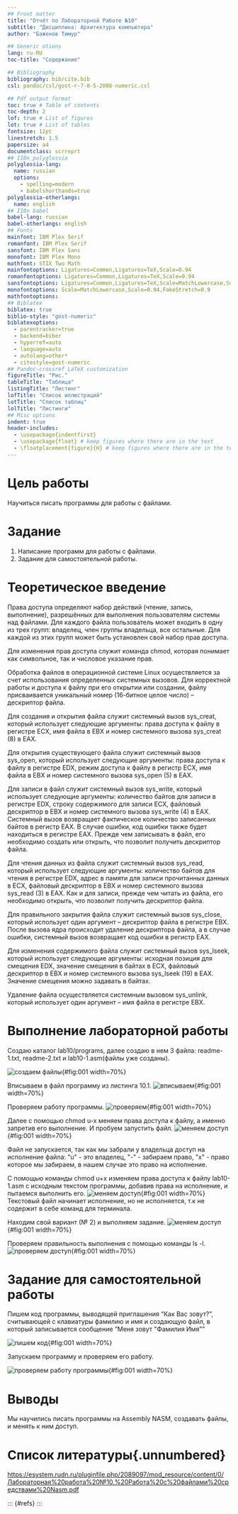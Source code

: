 ```yaml
---
## Front matter
title: "Отчёт по Лабораторной Работе №10"
subtitle: "Дисциплина: Архитектура компьютера"
author: "Баженов Тимур"

## Generic otions
lang: ru-RU
toc-title: "Содержание"

## Bibliography
bibliography: bib/cite.bib
csl: pandoc/csl/gost-r-7-0-5-2008-numeric.csl

## Pdf output format
toc: true # Table of contents
toc-depth: 2
lof: true # List of figures
lot: true # List of tables
fontsize: 12pt
linestretch: 1.5
papersize: a4
documentclass: scrreprt
## I18n polyglossia
polyglossia-lang:
  name: russian
  options:
	- spelling=modern
	- babelshorthands=true
polyglossia-otherlangs:
  name: english
## I18n babel
babel-lang: russian
babel-otherlangs: english
## Fonts
mainfont: IBM Plex Serif
romanfont: IBM Plex Serif
sansfont: IBM Plex Sans
monofont: IBM Plex Mono
mathfont: STIX Two Math
mainfontoptions: Ligatures=Common,Ligatures=TeX,Scale=0.94
romanfontoptions: Ligatures=Common,Ligatures=TeX,Scale=0.94
sansfontoptions: Ligatures=Common,Ligatures=TeX,Scale=MatchLowercase,Scale=0.94
monofontoptions: Scale=MatchLowercase,Scale=0.94,FakeStretch=0.9
mathfontoptions:
## Biblatex
biblatex: true
biblio-style: "gost-numeric"
biblatexoptions:
  - parentracker=true
  - backend=biber
  - hyperref=auto
  - language=auto
  - autolang=other*
  - citestyle=gost-numeric
## Pandoc-crossref LaTeX customization
figureTitle: "Рис."
tableTitle: "Таблица"
listingTitle: "Листинг"
lofTitle: "Список иллюстраций"
lotTitle: "Список таблиц"
lolTitle: "Листинги"
## Misc options
indent: true
header-includes:
  - \usepackage{indentfirst}
  - \usepackage{float} # keep figures where there are in the text
  - \floatplacement{figure}{H} # keep figures where there are in the text
---
```


# Цель работы

Научиться писать программы для работы с файлами.

# Задание

1. Написание программ для работы с файлами.
2. Задание для самостоятельной работы.

# Теоретическое введение

Права доступа определяют набор действий (чтение, запись, выполнение), разрешённых
для выполнения пользователям системы над файлами. Для каждого файла пользователь
может входить в одну из трех групп: владелец, член группы владельца, все остальные. Для
каждой из этих групп может быть установлен свой набор прав доступа.

Для изменения прав доступа служит команда chmod, которая понимает как символьное, так и числовое указание прав.

Обработка файлов в операционной системе Linux осуществляется за счет использования
определенных системных вызовов. Для корректной работы и доступа к файлу при его открытии или создании, файлу присваивается уникальный номер (16-битное целое число) –
дескриптор файла.

Для создания и открытия файла служит системный вызов sys_creat, который использует
следующие аргументы: права доступа к файлу в регистре ECX, имя файла в EBX и номер
системного вызова sys_creat (8) в EAX.

Для открытия существующего файла служит системный вызов sys_open, который использует следующие аргументы: права доступа к файлу в регистре EDX, режим доступа к файлу в
регистр ECX, имя файла в EBX и номер системного вызова sys_open (5) в EAX.

Для записи в файл служит системный вызов sys_write, который использует следующие
аргументы: количество байтов для записи в регистре EDX, строку содержимого для записи
ECX, файловый дескриптор в EBX и номер системного вызова sys_write (4) в EAX.
Системный вызов возвращает фактическое количество записанных байтов в регистр EAX.
В случае ошибки, код ошибки также будет находиться в регистре EAX.
Прежде чем записывать в файл, его необходимо создать или открыть, что позволит получить дескриптор файла.

Для чтения данных из файла служит системный вызов sys_read, который использует
следующие аргументы: количество байтов для чтения в регистре EDX, адрес в памяти для
записи прочитанных данных в ECX, файловый дескриптор в EBX и номер системного вызова
sys_read (3) в EAX. Как и для записи, прежде чем читать из файла, его необходимо открыть,
что позволит получить дескриптор файла.

Для правильного закрытия файла служит системный вызов sys_close, который использует
один аргумент – дескриптор файла в регистре EBX. После вызова ядра происходит удаление
дескриптора файла, а в случае ошибки, системный вызов возвращает код ошибки в регистр
EAX.

Для изменения содержимого файла служит системный вызов sys_lseek, который использует следующие аргументы: исходная позиция для смещения EDX, значение смещения в
байтах в ECX, файловый дескриптор в EBX и номер системного вызова sys_lseek (19) в EAX.
Значение смещения можно задавать в байтах.

Удаление файла осуществляется системным вызовом sys_unlink, который использует
один аргумент – имя файла в регистре EBX.

# Выполнение лабораторной работы

Создаю каталог lab10/programs, далее создаю в нем 3 файла: readme-1.txt, readme-2.txt и lab10-1.asm(файлы уже созданы).

![создаем файлы](screenshots/1создаем.png){#fig:001 width=70%}

Вписываем в файл программу из листинга 10.1.
![вписываем](screenshots/2вписываем.png){#fig:001 width=70%}

Проверяем работу программы.
![проверяем](screenshots/3проверяем.png){#fig:001 width=70%}

Далее с помощью chmod u-x меняем права доступа к файлу, а именно запретив его выполнение.
И пробуем запустить файл.
![меняем доступ](screenshots/4меняемдоступ.png){#fig:001 width=70%}

Файл не запускается, так как мы забрали у владельца доступ на исполнение файла: "u" - это владелец, "-" - забираем право, "x" - право которое мы забираем, в нашем случае это право на исполнение. 

С помощью команды chmod u+х изменяем права доступа к файлу lab10-1.asm с исходным текстом программы, добавив права на исполнение, и пытаемся выполнить его.
![меняем доступ](screenshots/5меняемдоступ.png){#fig:001 width=70%}
Текстовый файл начинает исполнение, но не исполняется, т.к не содержит в себе команд для терминала.

Находим свой вариант (№ 2) и выполняем задание.
![меняем доступ](screenshots/таблица.png){#fig:001 width=70%}

Проверяем правильность выполнения с помощью команды ls -l.
![проверяем доступ](screenshots/6проверяемфайлы.png){#fig:001 width=70%}

# Задание для самостоятельной работы
Пишем код программы, выводящей приглашения “Как Вас зовут?”, считывающей с клавиатуры фамилию и имя и создающую файл, в который записывается сообщение “Меня зовут "Фамилия Имя""

![пишем код](screenshots/7пишемпрограмму.png){#fig:001 width=70%}

Запускаем программу и проверяем его работу.

![проверяем работу программы](screenshots/8проверяемработу.png){#fig:001 width=70%}
# Выводы

Мы научились писать программы на Assembly NASM, создавать файлы, и менять к ним доступ.

# Список литературы{.unnumbered}

https://esystem.rudn.ru/pluginfile.php/2089097/mod_resource/content/0/Лабораторная%20работа%20№10.%20Работа%20с%20файлами%20средствами%20Nasm.pdf

::: {#refs}
:::
